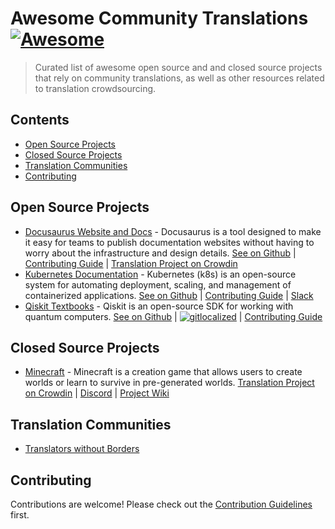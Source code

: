 # Awesome Community Translations [![Awesome](https://awesome.re/badge-flat.svg)](https://awesome.re)

> Curated list of awesome open source and and closed source projects that rely on community translations, as well as other resources related to translation crowdsourcing.

## Contents

- [Open Source Projects](#open-source-projects)
- [Closed Source Projects](#closed-source-projects)
- [Translation Communities](#translation-communities)
- [Contributing](#contributing)

## Open Source Projects

- [Docusaurus Website and Docs](http://docusaurus.io) - Docusaurus is a tool designed to make it easy for teams to publish documentation websites without having to worry about the infrastructure and design details. [See on Github](https://github.com/facebook/docusaurus/) | [Contributing Guide](https://github.com/facebook/docusaurus/issues/3526) | [Translation Project on Crowdin](https://crowdin.com/project/docusaurus-v2)
- [Kubernetes Documentation](https://kubernetes.io) - Kubernetes (k8s) is an open-source system for automating deployment, scaling, and management of containerized applications. [See on Github](https://github.com/kubernetes/website) | [Contributing Guide](https://kubernetes.io/docs/contribute/localization/) | [Slack](https://slack.k8s.io/)
- [Qiskit Textbooks](https://qiskit.org/learn) - Qiskit is an open-source SDK for working with quantum computers. [See on Github](https://github.com/Qiskit/platypus) | [![gitlocalized ](https://gitlocalize.com/repo/7494/whole_project/badge.svg)](https://gitlocalize.com/repo/7494) | [Contributing Guide](https://github.com/Qiskit/platypus/blob/main/TRANSLATING.md)


## Closed Source Projects

- [Minecraft](https://www.minecraft.net) - Minecraft is a creation game that allows users to create worlds or learn to survive in pre-generated worlds. [Translation Project on Crowdin](https://crowdin.com/project/minecraft) | [Discord](https://discord.com/invite/wpD5sPD) | [Project Wiki](https://minecraft.fandom.com/wiki/Crowdin)

## Translation Communities

- [Translators without Borders](https://translatorswithoutborders.org)


## Contributing

Contributions are welcome! Please check out the [Contribution Guidelines](CONTRIBUTING.md) first.
